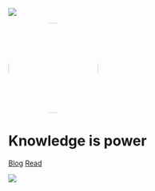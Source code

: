<image src="/images/访客足迹.png"></image><span id="busuanzi_container_site_pv" style="color:#3F51B5"> <span id="busuanzi_value_site_pv"></span></span>

<img width="180px" style="border-radius: 50%" bor src="https://pic1.zhimg.com/80/v2-fa1fa693bc0a7f631f87d442366fdd0e_720w.jpg">

# Knowledge is power

[Blog](https://wenzhao18.top/)
[Read](README.md)



![](https://pic1.zhimg.com/80/9d7bd19f7d7f3334298914b27e5ee557_720w.jpg)



